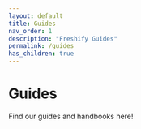 ```yaml
---
layout: default
title: Guides
nav_order: 1
description: "Freshify Guides"
permalink: /guides
has_children: true
---
```


# Guides
Find our guides and handbooks here!

